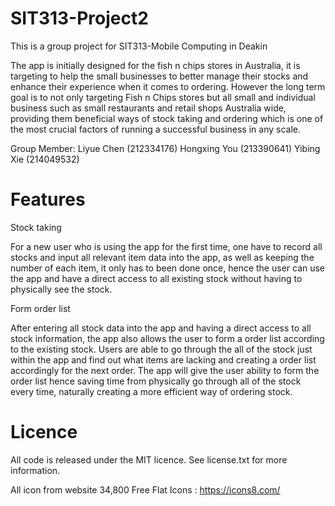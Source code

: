 # SIT313-Project2
This is a group project for SIT313-Mobile Computing in Deakin

The app is initially designed for the fish n chips stores in Australia, it is targeting to help the small businesses to better manage their stocks and enhance their experience when it comes to ordering. However the long term goal is to not only targeting Fish n Chips stores but all small and individual business such as small restaurants and retail shops Australia wide, providing them beneficial ways of stock taking and ordering which is one of the most crucial factors of running a successful business in any scale. 

 Group Member:
 Liyue Chen (212334176) 
 Hongxing You (213390641) 
 Yibing Xie (214049532)

# Features
Stock taking

For a new user who is using the app for the first time, one have to record all stocks and input all relevant item data into the app, as well as keeping the number of each item, it only has to been done once, hence the user can use the app and have a direct access to all existing stock without having to physically see the stock. 

Form order list

After entering all stock data into the app and having a direct access to all stock information, the app also allows the user to form a order list according to the existing stock. Users are able to go through the all of the stock just within the app and find out what items are lacking and creating a order list accordingly for the next order. The app will give the user ability to form the order list hence saving time from physically go through all of the stock every time, naturally creating a more efficient way of ordering stock.


# Licence
All code is released under the MIT licence. See license.txt for more information.

All icon from website 34,800 Free Flat Icons : https://icons8.com/
